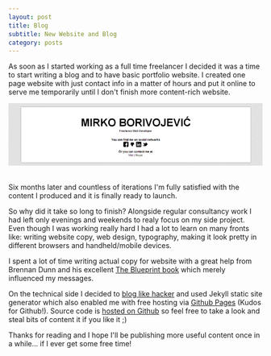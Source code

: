 ```yaml
---
layout: post
title: Blog
subtitle: New Website and Blog
category: posts
---
```


As soon as I started working as a full time freelancer I decided it was a time to start writing a blog and to have basic portfolio website. I created one page website with just contact info in a matter of hours and put it online to serve me temporarily until I don't finish more content-rich website.

<center><img src="/images/blog/2013-05-05_1628-website.png" alt="Original Website" /></center><br>

Six months later and countless of iterations I'm fully satisfied with the content I produced and it is finally ready to launch.

So why did it take so long to finish? Alongside regular consultancy work I had left only evenings and weekends to realy focus on my side project. Even though I was working really hard I had a lot to learn on many fronts like: writing website copy, web design, typography, making it look pretty in different browsers and handheld/mobile devices.

I spent a lot of time writing actual copy for website with a great help from Brennan Dunn and his excellent [The Blueprint book][] which merely influenced my messages.

On the technical side I decided to [blog like hacker][] and used Jekyll static site generator which also enabled me with free hosting via [Github Pages][] (Kudos for Github!). Source code is [hosted on Github] so feel free to take a look and steal bits of content it if you like it ;)

Thanks for reading and I hope I'll be publishing more useful content once in a while... if I ever get some free time!

[blog like hacker]: http://tom.preston-werner.com/2008/11/17/blogging-like-a-hacker.html
[Github Pages]: https://help.github.com/categories/20/articles
[hosted on Github]: https://github.com/borivojevic/borivojevic.github.com
[The Blueprint book]: http://doubleyourfreelancingrate.com/the-blueprint